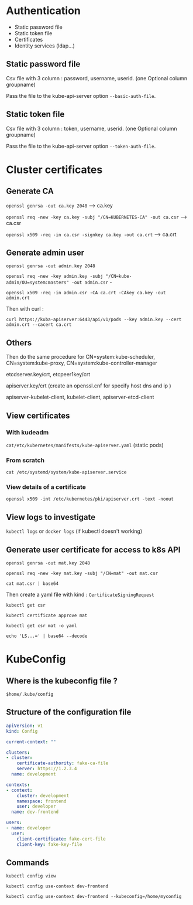 # Authentication

- Static password file
- Static token file
- Certificates
- Identity services (ldap...)

## Static password file

Csv file with 3 column : password, username, userid. (one Optional column groupname)

Pass the file to the kube-api-server option `--basic-auth-file`.

## Static token file

Csv file with 3 column : token, username, userid. (one Optional column groupname)

Pass the file to the kube-api-server option `--token-auth-file`.

# Cluster certificates

## Generate CA

`openssl genrsa -out ca.key 2048` --> ca.key

`openssl req -new -key ca.key -subj "/CN=KUBERNETES-CA" -out ca.csr` --> ca.csr

`openssl x509 -req -in ca.csr -signkey ca.key -out ca.crt` --> ca.crt

## Generate admin user

`openssl genrsa -out admin.key 2048`

`openssl req -new -key admin.key -subj "/CN=kube-admin/OU=system:masters" -out admin.csr` -

`openssl x509 -req -in admin.csr -CA ca.crt -CAkey ca.key -out admin.crt` 

Then with curl : 

`curl https://kuba-apiserver:6443/api/v1/pods --key admin.key --cert admin.crt --cacert ca.crt`

## Others

Then do the same procedure for CN=system:kube-scheduler, CN=system:kube-proxy, CN=system:kube-controller-manager

etcdserver.key/crt, etcpeer1key/crt

apiserver.key/crt (create an openssl.cnf for specify host dns and ip )

apiserver-kubelet-client, kubelet-client, apiserver-etcd-client

## View certificates

### With kudeadm

`cat/etc/kubernetes/manifests/kube-apiserver.yaml` (static pods)

### From scratch

`cat /etc/systemd/system/kube-apiserver.service`

### View details of a certificate

`openssl x509 -int /etc/kubernetes/pki/apiserver.crt -text -noout`

## View logs to investigate

`kubectl logs` or `docker logs` (if kubectl doesn't working)

## Generate user certificate for access to k8s API

`openssl genrsa -out mat.key 2048`

`openssl req -new -key mat.key -subj "/CN=mat" -out mat.csr`

`cat mat.csr | base64`

Then create a yaml file with kind : `CertificateSigningRequest`

`kubectl get csr`

`kubectl certificate approve mat`

`kubectl get csr mat -o yaml`

`echo 'LS...=' | base64 --decode`

# KubeConfig

## Where is the kubeconfig file ?

`$home/.kube/config`

## Structure of the configuration file

```yaml
apiVersion: v1
kind: Config

current-context: ""

clusters:
- cluster:
    certificate-authority: fake-ca-file
    server: https://1.2.3.4
  name: development

contexts:
- context:
    cluster: development
    namespace: frontend
    user: developer
  name: dev-frontend

users:
- name: developer
  user:
    client-certificate: fake-cert-file
    client-key: fake-key-file
```

## Commands

`kubectl config view`

`kubectl config use-context dev-frontend`

`kubectl config use-context dev-frontend --kubeconfig=/home/myconfig`